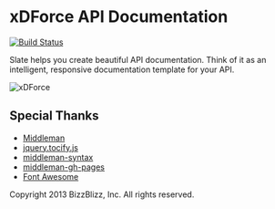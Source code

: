 xDForce API Documentation
========

[![Build Status](https://travis-ci.org/db-s/xdforce-api-doc.svg?branch=master)](https://travis-ci.org/db-s/xdforce-api-doc)

Slate helps you create beautiful API documentation. Think of it as an intelligent, responsive documentation template for your API.

<img src="http://db-s.github.io/xdforce-api-doc/images/logo.png" alt="xDForce">

Special Thanks
--------------------
- [Middleman](https://github.com/middleman/middleman)
- [jquery.tocify.js](https://github.com/gfranko/jquery.tocify.js)
- [middleman-syntax](https://github.com/middleman/middleman-syntax)
- [middleman-gh-pages](https://github.com/neo/middleman-gh-pages)
- [Font Awesome](http://fortawesome.github.io/Font-Awesome/)

Copyright 2013 BizzBlizz, Inc. All rights reserved.